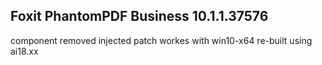 Foxit PhantomPDF Business 10.1.1.37576
--------------------------------------

  component removed injected patch
  workes with win10-x64
  re-built using ai18.xx
  
